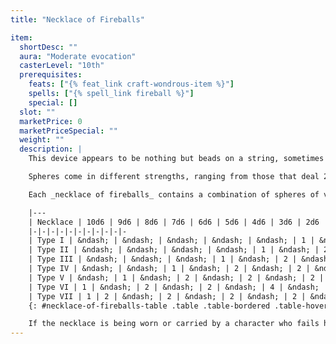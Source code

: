 ```yaml
---
title: "Necklace of Fireballs"

item:
  shortDesc: ""
  aura: "Moderate evocation"
  casterLevel: "10th"
  prerequisites:
    feats: ["{% feat_link craft-wondrous-item %}"]
    spells: ["{% spell_link fireball %}"]
    special: []
  slot: ""
  marketPrice: 0
  marketPriceSpecial: ""
  weight: ""
  description: |
    This device appears to be nothing but beads on a string, sometimes with the ends tied together to form a necklace. (It does not count as an item worn around the neck for the purpose of determining which of a character's worn magic items is effective.) If a character holds it, however, all can see the strand as it really is &ndash; a golden chain from which hang a number of golden spheres. The spheres are detachable by the wearer (and only by the wearer), who can easily hurl one of them up to 70 feet. When a sphere arrives at the end of its trajectory, it detonates as a {% spell_link fireball %} spell (Reflex DC 14 half )__.

    Spheres come in different strengths, ranging from those that deal 2d6 points of fire damage to those that deal 10d6. The market price of a sphere is 150 gp for each die of damage it deals.

    Each _necklace of fireballs_ contains a combination of spheres of various strengths. Some traditional combinations, designated types I through VII, are detailed below.

    |---
    | Necklace | 10d6 | 9d6 | 8d6 | 7d6 | 6d6 | 5d6 | 4d6 | 3d6 | 2d6 | Market Price
    |-|-|-|-|-|-|-|-|-|-|-
    | Type I | &ndash; | &ndash; | &ndash; | &ndash; | &ndash; | 1 | &ndash; | 2 | &ndash; | 1,650 gp
    | Type II | &ndash; | &ndash; | &ndash; | &ndash; | 1 | &ndash; | 2 | &ndash; | 2 | 2,700 gp
    | Type III | &ndash; | &ndash; | &ndash; | 1 | &ndash; | 2 | &ndash; | 4 | &ndash; | 4,350 gp
    | Type IV | &ndash; | &ndash; | 1 | &ndash; | 2 | &ndash; | 2 | &ndash; | 4 | 5,400 gp
    | Type V | &ndash; | 1 | &ndash; | 2 | &ndash; | 2 | &ndash; | 2 | &ndash; | 5,850 gp
    | Type VI | 1 | &ndash; | 2 | &ndash; | 2 | &ndash; | 4 | &ndash; | &ndash; | 8,100 gp
    | Type VII | 1 | 2 | &ndash; | 2 | &ndash; | 2 | &ndash; | 2 | &ndash; | 8,700 gp
    {: #necklace-of-fireballs-table .table .table-bordered .table-hover .table-striped data-caption="Table: Necklace of Fireballs Types" }

    If the necklace is being worn or carried by a character who fails her saving throw against a magical fire attack, the item must make a saving throw as well (with a save bonus of +7). If the necklace fails to save, all its remaining spheres detonate simultaneously, often with regrettable consequences for the wearer.
---
```

